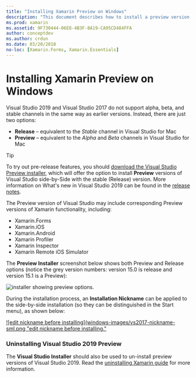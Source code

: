 ```yaml
---
title: "Installing Xamarin Preview on Windows"
description: "This document describes how to install a preview version of Xamarin on Visual Studio 2019 by using the Preview release channel."
ms.prod: xamarin
ms.assetid: 9F730444-06E8-4B3F-8A19-CA95CD484FFA
author: conceptdev
ms.author: crdun
ms.date: 03/20/2018
no-loc: [Xamarin.Forms, Xamarin.Essentials]
---
```


# Installing Xamarin Preview on Windows

Visual Studio 2019 and Visual Studio 2017 do not support alpha, beta, and stable channels in
the same way as earlier versions. Instead, there are just two options:

- **Release** – equivalent to the _Stable_ channel in Visual Studio for Mac
- **Preview** – equivalent to the _Alpha_ and _Beta_ channels in Visual Studio for Mac

> [!TIP]
> To try out pre-release features, you should [download the Visual Studio Preview installer](https://visualstudio.microsoft.com/vs/preview/), which will offer the option to install **Preview**
> versions of Visual Studio side-by-Side with the stable (Release) version. More information on What's new in Visual Studio 2019 can be found in the [release notes](/visualstudio/releases/2019/release-notes).

The Preview version of Visual Studio may include corresponding Preview
versions of Xamarin functionality, including:

- Xamarin.Forms
- Xamarin.iOS
- Xamarin.Android
- Xamarin Profiler
- Xamarin Inspector
- Xamarin Remote iOS Simulator

The **Preview Installer** screenshot below shows both Preview and Release options (notice the grey version numbers: version 15.0 is release and version 15.1 is a Preview):

![installer showing preview options.](windows-images/vs2017-installer.jpg)

During the installation process, an **Installation Nickname** can be
applied to the side-by-side installation (so they can be distinguished
in the Start menu), as shown below:

[![edit nickname before installing](windows-images/vs2017-nickname-sml.png "edit nickname before installing."](windows-images/vs2017-nickname.png#lightbox)

### Uninstalling Visual Studio 2019 Preview

The **Visual Studio Installer** should also be used to un-install preview versions of Visual Studio 2019. Read the [uninstalling Xamarin guide](uninstalling-xamarin.md#uninstallvs2017) for more information.